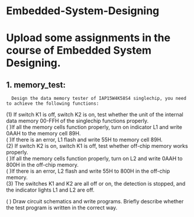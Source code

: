 # Embedded-System-Designing
# Upload some assignments in the course of Embedded System Designing. 
## 1. memory_test:
      Design the data memory tester of IAP15W4K58S4 singlechip, you need to achieve the following functions:
  (1) If switch K1 is off, switch K2 is on, test whether the unit of the internal data memory 00-FFH of the singlechip functions properly.<br>
(&nbsp;)If all the memory cells function properly, turn on indicator L1 and write 0AAH to the memory cell 89H.<br>
(&nbsp;)If there is an error, L1 flash and write 55H to memory cell 89H.<br>
  (2) If switch K2 is on, switch K1 is off, test whether off-chip memory works properly. <br>
(&nbsp;)If all the memory cells function properly, turn on L2 and write 0AAH to 800H in the off-chip memory.<br>
(&nbsp;)If there is an error, L2 flash and write 55H to 800H in the off-chip memory.<br>
  (3) The switches K1 and K2 are all off or on, the detection is stopped, and the indicator lights L1 and L2 are off.<br>
  
(&nbsp;) Draw circuit schematics and write programs. Briefly describe whether the test program is written in the correct way.
